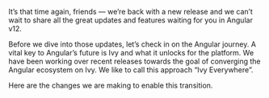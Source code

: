 It’s that time again, friends — we’re back with a new release and we can’t wait to share all the great updates and features waiting for you in Angular v12.

Before we dive into those updates, let’s check in on the Angular journey. A vital key to Angular’s future is Ivy and what it unlocks for the platform. We have been working over recent releases towards the goal of converging the Angular ecosystem on Ivy. We like to call this approach “Ivy Everywhere”.

Here are the changes we are making to enable this transition.